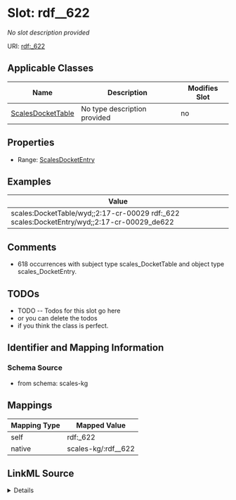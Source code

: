 

# Slot: rdf__622


_No slot description provided_





URI: [rdf:_622](http://www.w3.org/1999/02/22-rdf-syntax-ns#_622)



<!-- no inheritance hierarchy -->





## Applicable Classes

| Name | Description | Modifies Slot |
| --- | --- | --- |
| [ScalesDocketTable](../classes/ScalesDocketTable.md) | No type description provided |  no  |







## Properties

* Range: [ScalesDocketEntry](../classes/ScalesDocketEntry.md)






## Examples

| Value |
| --- |
| scales:DocketTable/wyd;;2:17-cr-00029 rdf:_622 scales:DocketEntry/wyd;;2:17-cr-00029_de622 |

## Comments

* 618 occurrences with subject type scales_DocketTable and object type scales_DocketEntry.

## TODOs

* TODO -- Todos for this slot go here
* or you can delete the todos
* if you think the class is perfect.

## Identifier and Mapping Information







### Schema Source


* from schema: scales-kg




## Mappings

| Mapping Type | Mapped Value |
| ---  | ---  |
| self | rdf:_622 |
| native | scales-kg/:rdf__622 |




## LinkML Source

<details>
```yaml
name: rdf__622
description: No slot description provided
todos:
- TODO -- Todos for this slot go here
- or you can delete the todos
- if you think the class is perfect.
comments:
- 618 occurrences with subject type scales_DocketTable and object type scales_DocketEntry.
examples:
- value: scales:DocketTable/wyd;;2:17-cr-00029 rdf:_622 scales:DocketEntry/wyd;;2:17-cr-00029_de622
from_schema: scales-kg
rank: 1000
slot_uri: rdf:_622
alias: rdf__622
domain_of:
- scales_DocketTable
range: scales_DocketEntry

```
</details>